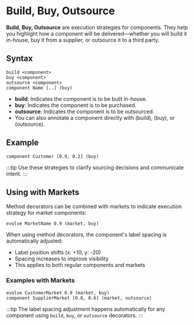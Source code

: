 # Build, Buy, Outsource

**Build, Buy, Outsource** are execution strategies for components. They help you highlight how a component will be delivered—whether you will build it in-house, buy it from a supplier, or outsource it to a third party.

## Syntax

```text
build <component>
buy <component>
outsource <component>
component Name [..] (buy)
```

- **build**: Indicates the component is to be built in-house.
- **buy**: Indicates the component is to be purchased.
- **outsource**: Indicates the component is to be outsourced.
- You can also annotate a component directly with (build), (buy), or (outsource).

## Example

```text
component Customer [0.9, 0.2] (buy)
```

:::tip
Use these strategies to clarify sourcing decisions and communicate intent.
:::

## Using with Markets

Method decorators can be combined with markets to indicate execution strategy for market components:

```text
evolve MarketName 0.9 (market, buy)
```

When using method decorators, the component's label spacing is automatically adjusted:

- Label position shifts (x: +10, y: -20)
- Spacing increases to improve visibility
- This applies to both regular components and markets

### Examples with Markets

```text
evolve CustomerMarket 0.9 (market, buy)
component SupplierMarket [0.8, 0.6] (market, outsource)
```

:::tip
The label spacing adjustment happens automatically for any component using `build`, `buy`, or `outsource` decorators.
:::
